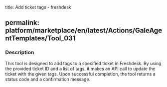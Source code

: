 title: Add ticket tags - freshdesk

permalink: platform/marketplace/en/latest/Actions/GaleAgentTemplates/Tool_031
---
### Description

This tool is designed to add tags to a specified ticket in Freshdesk. By using the
provided ticket ID and a list of tags, it makes an API call to update the ticket with the
given tags. Upon successful completion, the tool returns a status code and a
confirmation message.
